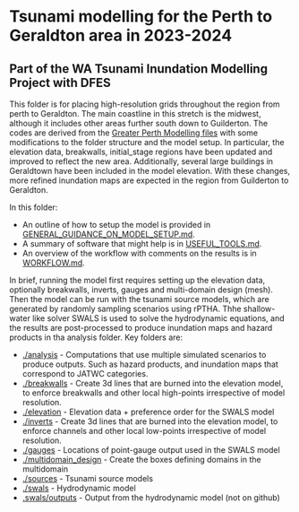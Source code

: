 # Tsunami modelling for the Perth to Geraldton area in 2023-2024

## Part of the WA Tsunami Inundation Modelling Project with DFES

This folder is for placing high-resolution grids throughout the region from perth to Geraldton.
The main coastline in this stretch is the midwest, although it includes other areas further south down to Guilderton. The codes are derived from the [Greater Perth Modelling files](../Greater_Perth) with some modifications to the folder structure and the model setup. In particular, the elevation data, breakwalls, initial_stage regions have been updated and improved to reflect the new area. Additionally, several large buildings in Geraldtown have been included in the model elevation. With these changes, more refined inundation maps are expected in the region from Guilderton to Geraldton.

In this folder:
- An outline of how to setup the model is provided in [GENERAL_GUIDANCE_ON_MODEL_SETUP.md](GENERAL_GUIDANCE_ON_MODEL_SETUP.md).
- A summary of software that might help is in [USEFUL_TOOLS.md](USEFUL_TOOLS.md).
- An overview of the workflow with comments on the results is in [WORKFLOW.md](WORKFLOW.md).

In brief, running the model first requires setting up the elevation data, optionally breakwalls, inverts, gauges and multi-domain design (mesh). Then the model can be run with the tsunami source models, which are generated by randomly sampling scenarios using rPTHA. Thhe shallow-water like solver SWALS is used to solve the hydrodynamic equations, and the results are post-processed to produce inundation maps and hazard products in tha analysis folder.
Key folders are:

* [./analysis](./analysis) - Computations that use multiple simulated scenarios to produce outputs. Such as hazard products, and inundation maps that correspond to JATWC categories.
* [./breakwalls](./breakwalls) - Create 3d lines that are burned into the elevation model, to enforce breakwalls and other local high-points irrespective of model resolution.
* [./elevation](./elevation) - Elevation data + preference order for the SWALS model
* [./inverts](./inverts) - Create 3d lines that are burned into the elevation model, to enforce channels and other local low-points irrespective of model resolution.
* [./gauges](./gauges) - Locations of point-gauge output used in the SWALS model
* [./multidomain_design](./multidomain_design) - Create the boxes defining domains in the multidomain
* [./sources](./sources) - Tsunami source models
* [./swals](./swals) - Hydrodynamic model
* [.swals/outputs](./swals/outputs) - Output from the hydrodynamic model (not on github)
